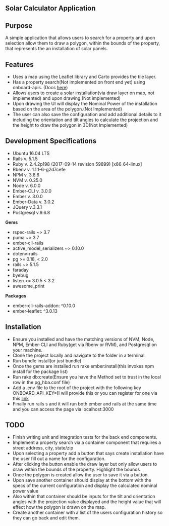 ## **Solar Calculator Application**

## Purpose
A simple application that allows users to search for a property and upon selection allow them to draw a polygon, within the bounds of the property, that represents the an installation of solar panels.

## Features

 - Uses a map using the Leaflet library and  Carto provides the tile layer.
 - Has a property search(Not implemented on front end yet) using onboard-apis. (Docs [here](https://developer.onboard-apis.com/docs))
 - Allows users to create a solar installation(via draw layer on map, not implemented) and upon drawing.(Not implemented)
 -  Upon drawing the UI will display the Nominal Power of the installation based on the area of the polygon.(Not Implemented)
 -  The user can also save the configuration and add additional details to it including the orientation and tilt angles to calculate the projection and the height to draw the polygon in 3D(Not Implemented)

## Development Specifications

 - Ubuntu 16.04 LTS
 - Rails v. 5.1.5
 - Ruby v. 2.4.2p198 (2017-09-14 revision 59899) [x86_64-linux]
 - Rbenv v. 1.1.1-6-g2d7cefe
 - NPM v. 3.8.6
 - NVM v. 0.25.0
 - Node v. 6.0.0
 - Ember-CLI v. 3.0.0
 - Ember v. 3.0.0
 - Ember-Data v. 3.0.2
 - JQuery v.3.3.1
 - Postgresql v.9.6.8

**Gems**

 - rspec-rails ~> 3.7
 - puma ~> 3.7
 - ember-cli-rails
 - active_model_serializers ~> 0.10.0
 - dotenv-rails
 - pg >= 0.18, < 2.0
 - rails ~> 5.1.5
 - faraday
 - byebug
 - listen >= 3.0.5 < 3.2
 - awesome_print

**Packages**
 - ember-cli-rails-addon: ^0.10.0
 - ember-leaflet: ^3.0.13

## Installation

 - Ensure you installed and have the matching versions of NVM, Node, NPM, Ember-CLI and Ruby(get via Rbenv or RVM), and Postgresql on your machine.
 - Clone the project locally and navigate to the folder in a terminal.
 - Run bundle install(or just bundle)
 - Once the gems are installed run rake ember:install(this invokes npm install for the package list)
 - Run rake db:create(Ensure you have the Method set to trust in the local row in the pg_hba.conf file)
 - Add a .env file to the root of the project with the following key ONBOARD_API_KEY=[I will provide this or you can register for one via this [link
 ](https://developer.onboard-apis.com/home)
 - Finally run rails s and it will run both ember and rails at the same time and you can access the page via localhost:3000

## TODO
 - Finish writing unit and integration tests for the back end components.
 - Implement a property search via a container component that requires a street address, city, state/zip
 - Upon selecting a property add a button that says create installation have the user fill out a name for the configuration.
 - After clicking the button enable the draw layer but only allow users to draw within the bounds of the property.  Highlight the bounds
 - Once the polygon is created allow the user to save it via a button.
 - Upon save another container should display at the bottom with the specs of the current configuration and display the calculated nominal power value
 - Also within that container should be inputs for the tilt and orientation angles with the projection value displayed and the height value that will effect how the polygon is drawn on the map.
 - Create another container with a list of the users configuration history so they can go back and edit them.
